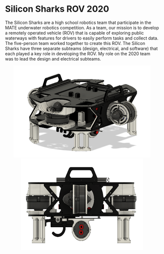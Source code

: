 # Silicon Sharks ROV 2020

The Silicon Sharks are a high school robotics team that participate in the MATE underwater robotics competition. As a team, our mission is to develop a remotely operated vehicle (ROV) that is capable of exploring public waterways with features for drivers to easily perform tasks and collect data. The five-person team worked together to create this ROV. The Silicon Sharks have three separate subteams (design, electrical, and software) that each played a key role in developing the ROV. My role on the 2020 team was to lead the design and electrical subteams.

<p align="center"><img src="https://github.com/balianirudh/siliconSharks-2020/blob/master/images/fullROVAssembly2020.png" width="450" height="300"/> <img src="https://github.com/balianirudh/siliconSharks-2020/blob/master/images/sideROVAssembly2020.png" width="400" height="300"/></p>
